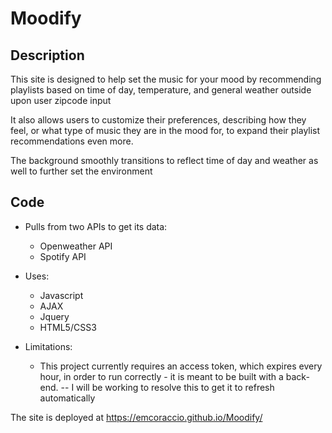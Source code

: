 # Moodify

## Description

This site is designed to help set the music for your mood by recommending playlists based on time of day, temperature, and general weather outside upon user zipcode input

It also allows users to customize their preferences, describing how they feel, or what type of music they are in the mood for, to expand their playlist recommendations even more. 

The background smoothly transitions to reflect time of day and weather as well to further set the environment

## Code

* Pulls from two APIs to get its data:
  - Openweather API
  - Spotify API

* Uses: 
  - Javascript
  - AJAX
  - Jquery
  - HTML5/CSS3

* Limitations: 
  - This project currently requires an access token, which expires every hour, in order to run correctly - it is meant to be built with a back-end.
  -- I will be working to resolve this to get it to refresh automatically


The site is deployed at https://emcoraccio.github.io/Moodify/
